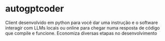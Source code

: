 # autogptcoder
Client desenvolvido em python para você dar uma instrução e o software interagir com LLMs locais ou online para chegar numa resposta de código que compile e funcione. Economiza diversas etapas no desenvolvimento 
